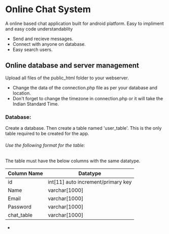 # Online Chat System

A online based chat application built for android platform. Easy to impliment and easy code understandablity

  - Send and recieve messages.
  - Connect with anyone on database.
  - Easy search users.


## Online database and server management

Upload all files of the public_html folder to your webserver.
  - Change the data of the connection.php file as per your database and location.
  - Don't forget to change the timezone in connection.php or it will take the Indian Standard Time.
### Database:

Create a database. Then create a table named 'user_table'. This is the only table required to be created for the app.
###### Use the following format for the table:

The table must have the below columns with the same datatype.



| Column Name | Datatype |
| ------ | ------ |
| id | int[11] auto increment/primary key |
| Name | varchar[1000] |
| Email | varchar[1000] |
| Password | varchar[1000] |
| chat_table | varchar[1000] |


 -  
